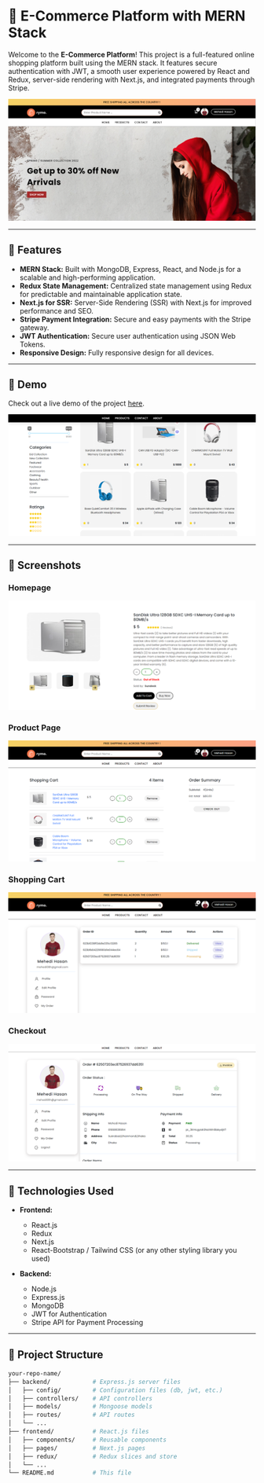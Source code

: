 # 🛒 E-Commerce Platform with MERN Stack

Welcome to the **E-Commerce Platform**! This project is a full-featured online shopping platform built using the MERN stack. It features secure authentication with JWT, a smooth user experience powered by React and Redux, server-side rendering with Next.js, and integrated payments through Stripe. 

![E-Commerce Banner](2022-08-03_094154.png)

---

## 🚀 Features

- **MERN Stack:** Built with MongoDB, Express, React, and Node.js for a scalable and high-performing application.
- **Redux State Management:** Centralized state management using Redux for predictable and maintainable application state.
- **Next.js for SSR:** Server-Side Rendering (SSR) with Next.js for improved performance and SEO.
- **Stripe Payment Integration:** Secure and easy payments with the Stripe gateway.
- **JWT Authentication:** Secure user authentication using JSON Web Tokens.
- **Responsive Design:** Fully responsive design for all devices.

---

## 🎥 Demo

Check out a live demo of the project [here](#).

![E-Commerce Demo](2022-08-03_094255.png)

---

## 📸 Screenshots

### Homepage
![Homepage](2022-08-03_094343.png)

### Product Page
![Product Page](2022-08-03_094443.png)

### Shopping Cart
![Shopping Cart](2022-08-03_094522.png)

### Checkout
![Checkout](2022-08-03_094556.png)

---

## 🔧 Technologies Used

- **Frontend:**
  - React.js
  - Redux
  - Next.js
  - React-Bootstrap / Tailwind CSS (or any other styling library you used)

- **Backend:**
  - Node.js
  - Express.js
  - MongoDB
  - JWT for Authentication
  - Stripe API for Payment Processing

---

## 📂 Project Structure

```bash
your-repo-name/
├── backend/            # Express.js server files
│   ├── config/         # Configuration files (db, jwt, etc.)
│   ├── controllers/    # API controllers
│   ├── models/         # Mongoose models
│   ├── routes/         # API routes
│   └── ...
├── frontend/           # React.js files
│   ├── components/     # Reusable components
│   ├── pages/          # Next.js pages
│   ├── redux/          # Redux slices and store
│   └── ...
└── README.md           # This file

